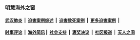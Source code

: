 
### 明慧海外之窗

####  [武汉肺炎](indexes/365.md?t=03140200) &nbsp;|&nbsp;  [迫害案例综述](indexes/328.md?t=03140200) &nbsp;|&nbsp; [迫害致死案例](indexes/277.md?t=03140200)  &nbsp;|&nbsp; [更多迫害案例](indexes/81.md?t=03140200)  &nbsp;|&nbsp; 
####  [时事评论](indexes/19.md?t=03140200) &nbsp;|&nbsp; [海外简讯](indexes/245.md?t=03140200)&nbsp;|&nbsp;  [社会支持](indexes/140.md?t=03140200) &nbsp;|&nbsp; [褒奖决议](indexes/282.md?t=03140200) &nbsp;|&nbsp; [社区报道](indexes/91.md?t=03140200)  &nbsp;|&nbsp; [天人之间](indexes/78.md?t=03140200) 

